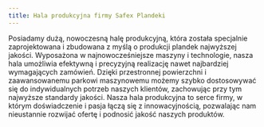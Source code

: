 ```yaml
---
title: Hala produkcyjna firmy Safex Plandeki
---
```

Posiadamy dużą, nowoczesną halę produkcyjną, która została specjalnie zaprojektowana i zbudowana z myślą o produkcji plandek najwyższej jakości. Wyposażona w najnowocześniejsze maszyny i technologie, nasza hala umożliwia efektywną i precyzyjną realizację nawet najbardziej wymagających zamówień. Dzięki przestronnej powierzchni i zaawansowanemu parkowi maszynowemu możemy szybko dostosowywać się do indywidualnych potrzeb naszych klientów, zachowując przy tym najwyższe standardy jakości. Nasza hala produkcyjna to serce firmy, w którym doświadczenie i pasja łączą się z innowacyjnością, pozwalając nam nieustannie rozwijać ofertę i podnosić jakość naszych produktów.